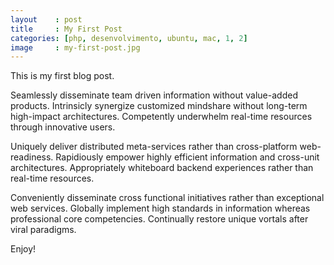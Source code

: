 ```yaml
---
layout    : post
title     : My First Post
categories: [php, desenvolvimento, ubuntu, mac, 1, 2]
image     : my-first-post.jpg
---
```


This is my first blog post.

Seamlessly disseminate team driven information without value-added products. Intrinsicly synergize customized mindshare without long-term high-impact architectures. Competently underwhelm real-time resources through innovative users. 

Uniquely deliver distributed meta-services rather than cross-platform web-readiness. Rapidiously empower highly efficient information and cross-unit architectures. Appropriately whiteboard backend experiences rather than real-time resources. 

Conveniently disseminate cross functional initiatives rather than exceptional web services. Globally implement high standards in information whereas professional core competencies. Continually restore unique vortals after viral paradigms.

Enjoy!
